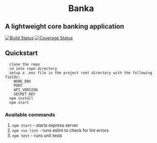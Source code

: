 <h1 align="center">Banka</h1>

## A lightweight core banking application

[![Build Status](https://travis-ci.org/precioustosin/Banka.svg?branch=master)](https://travis-ci.org/precioustosin/Banka)
[![Coverage Status](https://coveralls.io/repos/github/precioustosin/Banka/badge.svg?branch=master)](https://coveralls.io/github/precioustosin/Banka?branch=master)

## Quickstart 
```
  clone the repo
  cd into repo directory
  setup a .env file in the project root directory with the following fields:
    NODE_ENV
    PORT
    API_VERSION
    SECRET_KEY
  npm install
  npm start
```

### Available commands
1. `npm start` - starts express server
2. `npm run lint` - runs eslint to check for lint errors
3. `npm test` - runs unit tests